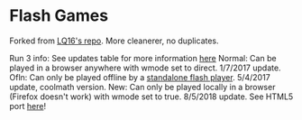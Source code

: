 # Flash Games

Forked from [LQ16's repo](https://github.com/LQ16/gstore). More cleanerer, no duplicates.


Run 3 info:
See updates table for more information [here](https://run.fandom.com/wiki/Run_Wikia)
Normal: Can be played in a browser anywhere with wmode set to direct. 1/7/2017 update.
Ofln: Can only be played offline by a [standalone flash player](https://fpdownload.macromedia.com/pub/flashplayer/installers/archive/fp_32.0.0.330_archive.zip). 5/4/2017 update, coolmath version.
New: Can only be played locally in a browser (Firefox doesn't work) with wmode set to true. 8/5/2018 update.
See HTML5 port [here](https://player03.com/run/3/beta)!